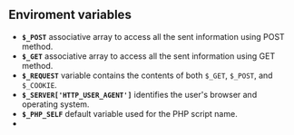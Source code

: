 ## Enviroment variables

- **`$_POST`** associative array to access all the sent information using POST method.
- **`$_GET`** associative array to access all the sent information using GET method.
- **`$_REQUEST`** variable contains the contents of both `$_GET`, `$_POST`, and `$_COOKIE`.
- **`$_SERVER['HTTP_USER_AGENT']`** identifies the user's browser and operating system.
- **`$_PHP_SELF`** default variable used for the PHP script name.
- ​

